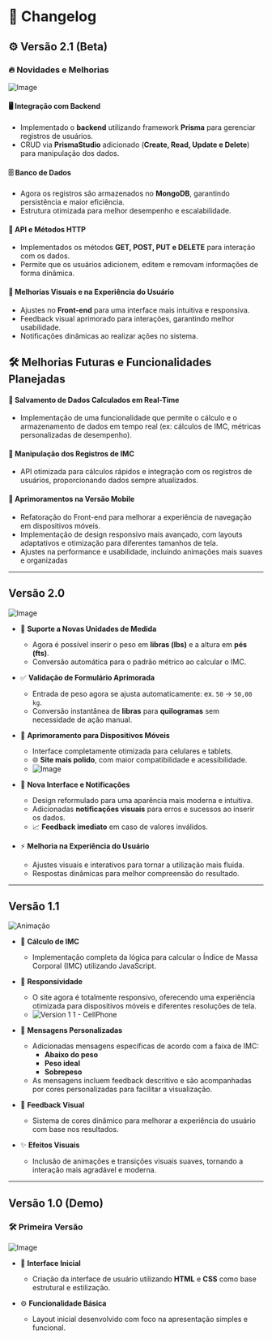 # 📝 **Changelog**

## ⚙️ Versão 2.1 (Beta)

### 🔥 **Novidades e Melhorias**

![Image](https://github.com/user-attachments/assets/7e8577fa-8b2b-49bf-98a1-98b876d06adf)

#### 🖥️ **Integração com Backend**  
  - Implementado o **backend** utilizando framework **Prisma** para gerenciar registros de usuários.
  - CRUD via **PrismaStudio** adicionado (**Create, Read, Update e Delete**) para manipulação dos dados.
    
#### 🗄️ **Banco de Dados**  
  - Agora os registros são armazenados no **MongoDB**, garantindo persistência e maior eficiência.
  - Estrutura otimizada para melhor desempenho e escalabilidade.

#### 🔄 **API e Métodos HTTP**  
  - Implementados os métodos **GET, POST, PUT e DELETE** para interação com os dados.
  - Permite que os usuários adicionem, editem e removam informações de forma dinâmica.

#### 🎨 **Melhorias Visuais e na Experiência do Usuário**  
  - Ajustes no **Front-end** para uma interface mais intuitiva e responsiva.
  - Feedback visual aprimorado para interações, garantindo melhor usabilidade.
  - Notificações dinâmicas ao realizar ações no sistema.
 


## 🛠️ **Melhorias Futuras e Funcionalidades Planejadas**

#### 💾 Salvamento de Dados Calculados em Real-Time

- Implementação de uma funcionalidade que permite o cálculo e o armazenamento de dados em tempo real (ex: cálculos de IMC, métricas personalizadas de desempenho).

#### 🔄 Manipulação dos Registros de IMC

- API otimizada para cálculos rápidos e integração com os registros de usuários, proporcionando dados sempre atualizados.

#### 📱 Aprimoramentos na Versão Mobile

- Refatoração do Front-end para melhorar a experiência de navegação em dispositivos móveis.
- Implementação de design responsivo mais avançado, com layouts adaptativos e otimização para diferentes tamanhos de tela.
- Ajustes na performance e usabilidade, incluindo animações mais suaves e organizadas

---

## **Versão 2.0**

![Image](https://github.com/user-attachments/assets/991211ad-f040-41fc-84cf-63a428e3cf26)

- 📏 **Suporte a Novas Unidades de Medida**  
  - Agora é possível inserir o peso em **libras (lbs)** e a altura em **pés (fts)**.
  - Conversão automática para o padrão métrico ao calcular o IMC.

- ✅ **Validação de Formulário Aprimorada**  
  - Entrada de peso agora se ajusta automaticamente: ex. `50` → `50,00 kg`.
  - Conversão instantânea de **libras** para **quilogramas** sem necessidade de ação manual.
    
- 📱 **Aprimoramento para Dispositivos Móveis**  
  - Interface completamente otimizada para celulares e tablets.
  - 🌐 **Site mais polido**, com maior compatibilidade e acessibilidade.
  - ![Image](https://github.com/user-attachments/assets/6e9ad8de-1107-40ba-ba8c-7d639ab446ed)
    
- 🎨 **Nova Interface e Notificações**  
  - Design reformulado para uma aparência mais moderna e intuitiva.
  - Adicionadas **notificações visuais** para erros e sucessos ao inserir os dados.
  - 📈 **Feedback imediato** em caso de valores inválidos.

- ⚡ **Melhoria na Experiência do Usuário**  
  - Ajustes visuais e interativos para tornar a utilização mais fluida.
  - Respostas dinâmicas para melhor compreensão do resultado.

---

## **Versão 1.1** 

![Animação](https://github.com/user-attachments/assets/7d0591c6-cd95-4bf2-8dc2-5e1d889a8889)

- 🧮 **Cálculo de IMC**  
  - Implementação completa da lógica para calcular o Índice de Massa Corporal (IMC) utilizando JavaScript.

- 📲 **Responsividade**  
  - O site agora é totalmente responsivo, oferecendo uma experiência otimizada para dispositivos móveis e diferentes resoluções de tela.
  - ![Version 1 1 - CellPhone](https://github.com/user-attachments/assets/ce9e1227-cbdc-4387-8431-1c8ad2e806c6)
  
- 💬 **Mensagens Personalizadas**  
  - Adicionadas mensagens específicas de acordo com a faixa de IMC:  
    - **Abaixo do peso**  
    - **Peso ideal**  
    - **Sobrepeso**  
  - As mensagens incluem feedback descritivo e são acompanhadas por cores personalizadas para facilitar a visualização.

- 🎨 **Feedback Visual**  
  - Sistema de cores dinâmico para melhorar a experiência do usuário com base nos resultados.

- ✨ **Efeitos Visuais**  
  - Inclusão de animações e transições visuais suaves, tornando a interação mais agradável e moderna.

---

## **Versão 1.0** (Demo)

### 🛠️ **Primeira Versão**

![Image](https://github.com/user-attachments/assets/e95af84c-2145-4cf2-ade2-3cea7b3081bf)

- 🎨 **Interface Inicial**  
  - Criação da interface de usuário utilizando **HTML** e **CSS** como base estrutural e estilização.

- ⚙️ **Funcionalidade Básica**  
  - Layout inicial desenvolvido com foco na apresentação simples e funcional.

